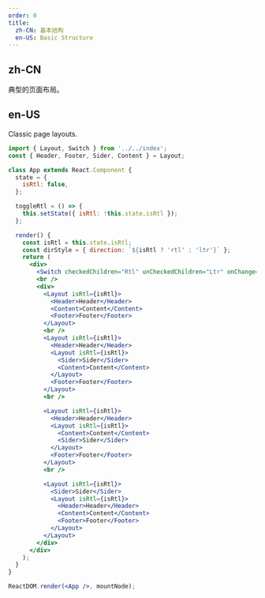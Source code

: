 ```yaml
---
order: 0
title:
  zh-CN: 基本结构
  en-US: Basic Structure
---
```


## zh-CN

典型的页面布局。

## en-US

Classic page layouts.

```jsx
import { Layout, Switch } from '../../index';
const { Header, Footer, Sider, Content } = Layout;

class App extends React.Component {
  state = {
    isRtl: false,
  };

  toggleRtl = () => {
    this.setState({ isRtl: !this.state.isRtl });
  };

  render() {
    const isRtl = this.state.isRtl;
    const dirStyle = { direction: `${isRtl ? 'rtl' : 'ltr'}` };
    return (
      <div>
        <Switch checkedChildren="Rtl" unCheckedChildren="Ltr" onChange={this.toggleRtl} />
        <br />
        <div>
          <Layout isRtl={isRtl}>
            <Header>Header</Header>
            <Content>Content</Content>
            <Footer>Footer</Footer>
          </Layout>
          <br />
          <Layout isRtl={isRtl}>
            <Header>Header</Header>
            <Layout isRtl={isRtl}>
              <Sider>Sider</Sider>
              <Content>Content</Content>
            </Layout>
            <Footer>Footer</Footer>
          </Layout>
          <br />

          <Layout isRtl={isRtl}>
            <Header>Header</Header>
            <Layout isRtl={isRtl}>
              <Content>Content</Content>
              <Sider>Sider</Sider>
            </Layout>
            <Footer>Footer</Footer>
          </Layout>
          <br />

          <Layout isRtl={isRtl}>
            <Sider>Sider</Sider>
            <Layout isRtl={isRtl}>
              <Header>Header</Header>
              <Content>Content</Content>
              <Footer>Footer</Footer>
            </Layout>
          </Layout>
        </div>
      </div>
    );
  }
}

ReactDOM.render(<App />, mountNode);
```

<style>
#components-layout-demo-basic .code-box-demo {
  text-align: center;
}
#components-layout-demo-basic .ant-layout-header,
#components-layout-demo-basic .ant-layout-footer {
  background: #7dbcea;
  color: #fff;
}
#components-layout-demo-basic .ant-layout-footer {
  line-height: 1.5;
}
#components-layout-demo-basic .ant-layout-sider {
  background: #3ba0e9;
  color: #fff;
  line-height: 120px;
}
#components-layout-demo-basic .ant-layout-content {
  background: rgba(16, 142, 233, 1);
  color: #fff;
  min-height: 120px;
  line-height: 120px;
}
#components-layout-demo-basic > .code-box-demo > div > .ant-layout {
  margin-bottom: 48px;
}
#components-layout-demo-basic > .code-box-demo > div > .ant-layout:last-child {
  margin: 0;
}
</style>
